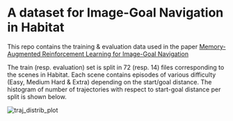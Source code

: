 # A dataset for Image-Goal Navigation in Habitat

This repo contains the training & evaluation data used in the paper [Memory-Augmented Reinforcement Learning for Image-Goal Navigation](https://arxiv.org/abs/2101.05181)

The train (resp. evaluation) set is split in 72 (resp. 14) files corresponding to the scenes in Habitat.
Each scene contains episodes of various difficulty (Easy, Medium Hard & Extra) depending on the start/goal distance.
The histogram of number of trajectories with respect to start-goal distance per split is shown below.

![traj_distrib_plot](https://user-images.githubusercontent.com/35572460/150818160-f3381daf-f169-4a4f-9a24-8e989305452a.png)
